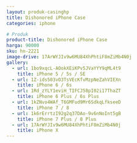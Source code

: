 ```yaml
---
layout: produk-casinghp
title: Dishonored iPhone Case
categories: iphone

# Produk
product-title: Dishonored iPhone Case
harga: 90000
sku: hn-2221
image-drive: 17ArWYJIv9w6MU84XhPhtiF8mZiMb4N0j
gallery:
  - url: 1bo9xqcL-AOokXEiKPv5JVaYYY9qML4t9
    title: iPhone 5 / 5s / SE
  - url: 1Z-ids503vO3TsVEcKfvMzpNeZahVIEXn
    title: iPhone 6 / 6s
  - url: 1Rd_zYLY1eviH_TIFCJ58pI02i17ThaZT
    title: iPhone 6 Plus / 6s Plus
  - url: 1kZNvo4WAf_T6GMFud9Mr6SdkqLfkseeD
    title: iPhone 7 / 8
  - url: 1k6rErrtzI92g2q37DAo-9v6nNoInt5gB
    title: iPhone 7 Plus / 8 Plus
  - url: 17ArWYJIv9w6MU84XhPhtiF8mZiMb4N0j
    title: iPhone X
---
```

